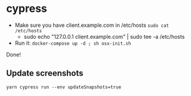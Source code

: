 # cypress

- Make sure you have client.example.com in /etc/hosts `sudo cat /etc/hosts`
  - sudo echo "127.0.0.1 client.example.com" | sudo tee -a /etc/hosts
- Run it: `docker-compose up -d ; sh osx-init.sh`

Done!

## Update screenshots

```
yarn cypress run --env updateSnapshots=true
```
